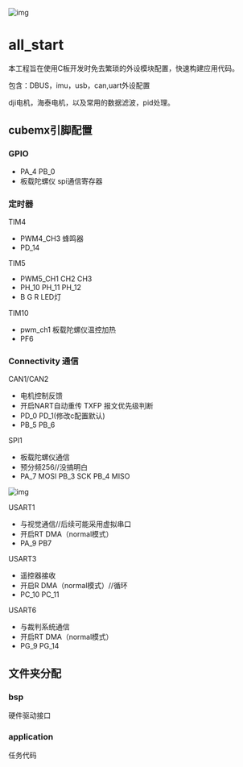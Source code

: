 ![img](https://k10kkja70f2.feishu.cn/space/api/box/stream/download/asynccode/?code=ZmRhMjVlYjZkODM1OGJhYjQ2MjM3OTk0ZjExZGVlYWJfbXo5ZkFuOE5pQXNZTW5LNjNZTkFtbENBb1B2YTNXeTBfVG9rZW46VTdQS2JJNFR3bzlkcXl4OG90RWNSOGVSbk5iXzE3MTUyNDkxOTY6MTcxNTI1Mjc5Nl9WNA)
# all_start

本工程旨在使用C板开发时免去繁琐的外设模块配置，快速构建应用代码。

包含：DBUS，imu，usb，can,uart外设配置

dji电机，海泰电机，以及常用的数据滤波，pid处理。

## cubemx引脚配置

### GPIO

- PA_4 PB_0
- 板载陀螺仪 spi通信寄存器

### 定时器

TIM4

- PWM4_CH3 蜂鸣器
- PD_14

TIM5

- PWM5_CH1 CH2  CH3
- PH_10 PH_11 PH_12
- B  G  R LED灯 

TIM10

- pwm_ch1 板载陀螺仪温控加热
- PF6

### Connectivity 通信

CAN1/CAN2

- 电机控制反馈
- 开启NART自动重传  TXFP 报文优先级判断
- PD_0 PD_1(修改c配置默认)
- PB_5 PB_6

SPI1

- 板载陀螺仪通信
- 预分频256//没搞明白
- PA_7 MOSI PB_3 SCK  PB_4 MISO

![img](https://k10kkja70f2.feishu.cn/space/api/box/stream/download/asynccode/?code=NzdmN2Y2NjhiMWRhNGE5NTE4MTQ4ZWU2NjhmNzZhMjBfR0d3YW1pa29XUVNhUU5nVkNhZTQwSEpoQ010YTI5dUNfVG9rZW46VDAxWmJGNUVkbzNsZkR4RFo4emNuMUlibkVyXzE3MTUyNDY3MTQ6MTcxNTI1MDMxNF9WNA)

USART1

- 与视觉通信//后续可能采用虚拟串口
- 开启RT DMA（normal模式）
- PA_9 PB7

USART3

- 遥控器接收
- 开启R DMA（normal模式）//循环
- PC_10 PC_11

USART6

- 与裁判系统通信
- 开启RT DMA（normal模式）
- PG_9 PG_14

## 文件夹分配

### bsp

硬件驱动接口

### application

任务代码
